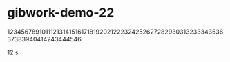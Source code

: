 # gibwork-demo-22
12345678910111213141516171819202122232425262728293031323334353637383940414243444546

12
s
